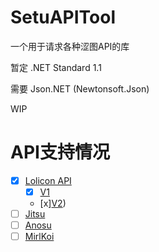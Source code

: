 # SetuAPITool

一个用于请求各种涩图API的库

暂定 .NET Standard 1.1

需要 Json.NET (Newtonsoft.Json)

WIP

# API支持情况

- [x] [Lolicon API](https://api.lolicon.app)
  - [x] [V1](https://api.lolicon.app/#/setu-v1)
  - [x][V2](https://api.lolicon.app/#/setu))
- [ ] [Jitsu](https://img.jitsu.top)
- [ ] [Anosu](https://img.anosu.top)
- [ ] [MirlKoi](https://iw233.cn/main.html)
